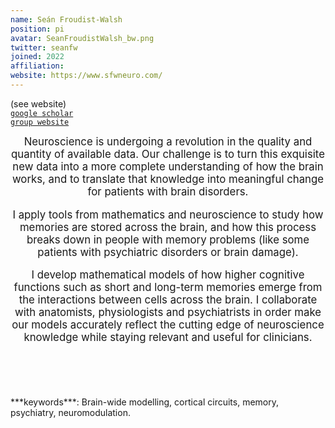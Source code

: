 ```yaml
---
name: Seán Froudist-Walsh
position: pi
avatar: SeanFroudistWalsh_bw.png
twitter: seanfw
joined: 2022
affiliation: 
website: https://www.sfwneuro.com/
---
```



<i class="fa fa-envelope-o"></i> (see website)<br>
<i class="fa fa-book"></i> <a href="https://scholar.google.com/citations?hl=en&user=1n_2bLsAAAAJ">`google scholar`</a><br>
<i class="fa fa-link"></i> <a href="{{page.website}}">`group website`</a>




<header class="masthead text-justify" style="font-size:120%">
Neuroscience is undergoing a revolution in the quality and quantity of available data. Our challenge is to turn this exquisite new data into a more complete understanding of how the brain works, and to translate that knowledge into meaningful change for patients with brain disorders.

I apply tools from mathematics and neuroscience to study how memories are stored across the brain, and how this process breaks down in people with memory problems (like some patients with psychiatric disorders or brain damage).

I develop mathematical models of how higher cognitive functions such as short and long-term memories emerge from the interactions between cells across the brain. I collaborate with anatomists, physiologists and psychiatrists in order make our models accurately reflect the cutting edge of neuroscience knowledge while staying relevant and useful for clinicians.
</header><br>
***keywords***: Brain-wide modelling, cortical circuits, memory, psychiatry, neuromodulation.
